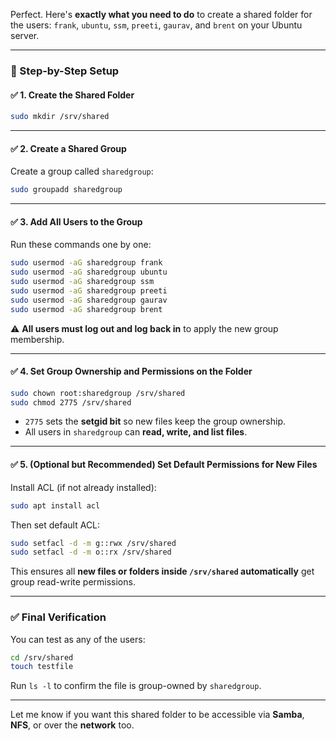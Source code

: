 Perfect. Here's **exactly what you need to do** to create a shared folder for the users: `frank`, `ubuntu`, `ssm`, `preeti`, `gaurav`, and `brent` on your Ubuntu server.

---

### 🔧 Step-by-Step Setup

#### ✅ 1. Create the Shared Folder

```bash
sudo mkdir /srv/shared
```

---

#### ✅ 2. Create a Shared Group

Create a group called `sharedgroup`:

```bash
sudo groupadd sharedgroup
```

---

#### ✅ 3. Add All Users to the Group

Run these commands one by one:

```bash
sudo usermod -aG sharedgroup frank
sudo usermod -aG sharedgroup ubuntu
sudo usermod -aG sharedgroup ssm
sudo usermod -aG sharedgroup preeti
sudo usermod -aG sharedgroup gaurav
sudo usermod -aG sharedgroup brent
```

⚠️ **All users must log out and log back in** to apply the new group membership.

---

#### ✅ 4. Set Group Ownership and Permissions on the Folder

```bash
sudo chown root:sharedgroup /srv/shared
sudo chmod 2775 /srv/shared
```

* `2775` sets the **setgid bit** so new files keep the group ownership.
* All users in `sharedgroup` can **read, write, and list files**.

---

#### ✅ 5. (Optional but Recommended) Set Default Permissions for New Files

Install ACL (if not already installed):

```bash
sudo apt install acl
```

Then set default ACL:

```bash
sudo setfacl -d -m g::rwx /srv/shared
sudo setfacl -d -m o::rx /srv/shared
```

This ensures all **new files or folders inside `/srv/shared` automatically** get group read-write permissions.

---

### ✅ Final Verification

You can test as any of the users:

```bash
cd /srv/shared
touch testfile
```

Run `ls -l` to confirm the file is group-owned by `sharedgroup`.

---

Let me know if you want this shared folder to be accessible via **Samba**, **NFS**, or over the **network** too.
